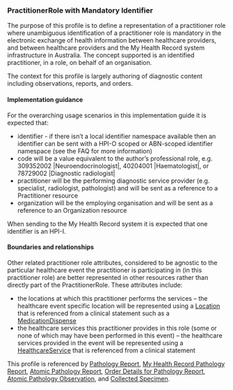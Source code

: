 ### PractitionerRole with Mandatory Identifier
The purpose of this profile is to define a representation of a practitioner role where unambiguous identification of a practitioner role is mandatory in the electronic exchange of health information between healthcare providers, and between healthcare providers and the My Health Record system infrastructure in Australia. The concept supported is an identified practitioner, in a role, on behalf of an organisation.

The context for this profile is largely authoring of diagnostic content including observations, reports, and orders.

#### Implementation guidance
For the overarching usage scenarios in this implementation guide it is expected that:
<ul>
<li>identifier - if there isn’t a local identifier namespace available then an identifier can be sent with a HPI-O scoped or ABN-scoped identifier namespace (see the FAQ for more information)</li>
<li>code will be a value equivalent to the author’s professional role, e.g. 309352002 |Neuroendocrinologist|, 40204001 |Haematologist|, or 78729002 |Diagnostic radiologist|</li>
<li>practitioner will be the performing diagnostic service provider (e.g. specialist, radiologist, pathologist) and will be sent as a reference to a Practitioner resource</li>
<li>organization will be the employing organisation and will be sent as a reference to an Organization resource</li>
</ul>
When sending to the My Health Record system it is expected that one identifier is an HPI-I.

#### Boundaries and relationships
Other related practitioner role attributes, considered to be agnostic to the particular healthcare event the practitioner is participating in (in this practitioner role) are better represented in other resources rather than directly part of the PractitionerRole. These attributes include:

* the locations at which this practitioner performs the services – the healthcare event specific location will be represented using a [Location](https://www.hl7.org/fhir/location.html) that is referenced from a clinical statement such as a [MedicationDispense](http://hl7.org/fhir/R4/medicationdispense.html)
* the healthcare services this practitioner provides in this role (some or none of which may have been performed in this event) – the healthcare services provided in the event will be represented using a [HealthcareService](https://www.hl7.org/fhir/healthcareservice.html) that is referenced from a clinical statement

This profile is referenced by [Pathology Report](StructureDefinition-composition-pathreport-1.html), [My Health Record Pathology Report](StructureDefinition-diagnosticreport-path-mhr-1.html), [Atomic Pathology Report](StructureDefinition-diagnosticreport-path-atomic-1.html), [Order Details for Pathology Report](StructureDefinition-servicerequest-path-report-1.html), [Atomic Pathology Observation](StructureDefinition-observation-path-atomic-1.html), and [Collected Specimen](StructureDefinition-specimen-collect-1.html).